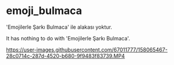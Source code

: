# emoji_bulmaca

'Emojilerle Şarkı Bulmaca' ile alakası yoktur.

It has nothing to do with 'Emojilerle Şarkı Bulmaca'.


https://user-images.githubusercontent.com/67011777/158065467-28c0714c-287d-4520-b680-9f9483f83739.MP4


